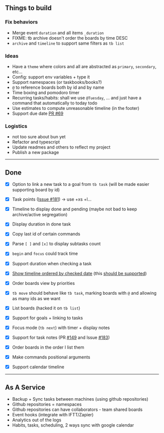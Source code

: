 ## Things to build

### Fix behaviors

- Merge event `duration` and all items `_duration`
- FIXME: tb archive doesn't order the boards by time DESC
- `archive` and `timeline` to support same filters as `tb list`

### Ideas

- Have a `theme` where colors and all are abstracted as `primary`, `secondary`, etc...
- Config: support env variables + type it
- Support namespaces (or taskbooks/books?)
- `@` to reference boards both by id and by name
- Time boxing and pomodoro timer
- Recurring tasks/habits: shall we use `@Tuesday`, ... and just have a command
  that automatically to today todo
- Use estimates to compute unreasonable timeline (in the footer)
- Support due date [PR #69](https://github.com/klaudiosinani/taskbook/pull/69)

### Logistics

- not too sure about bun yet
- Refactor and typescript
- Update readmes and others to reflect my project
- Publish a new package

---

## Done

- [x] Option to link a new task to a goal from `tb task` (will be made easier supporting board by id)
- [x] Task points ([Issue #181](https://github.com/klaudiosinani/taskbook/issues/181)) -> use +xs +l...
- [x] Timeline to display done and pending (maybe not bad to keep archive/active segregation)

- [x] Display duration in done task
- [x] Copy last id of certain commands
- [x] Parse `[ ]` and `[x]` to display subtasks count
- [x] `begin` and `focus` could track time
- [x] Support duration when checking a task
- [x] [Show timeline ordered by checked date](https://github.com/klaudiosinani/taskbook/issues/158) (this [should be supported](https://github.com/klaudiosinani/taskbook/pull/190))
- [x] Order boards view by priorities
- [x] `tb move` should behave like `tb task`, marking boards with `@` and allowing as many ids as we want
- [x] List boards (hacked it on `tb list`)
- [x] Support for goals + linking to tasks
- [x] Focus mode (`tb next`) with timer + display notes
- [x] Support for task notes (PR [#149](https://github.com/klaudiosinani/taskbook/pull/149) and Issue [#183](https://github.com/klaudiosinani/taskbook/issues/183))
- [x] Order boards in the order I list them
- [x] Make commands positional arguments
- [x] Support calendar timeline

---

## As A Service

- Backup + Sync tasks between machines (using github repositories)
- Github repositories = namespaces
- Github repositories can have collaborators - team shared boards
- Event hooks (integrate with IFTT/Zapier)
- Analytics out of the logs
- Habits, tasks, scheduling, 2 ways sync with google calendar
